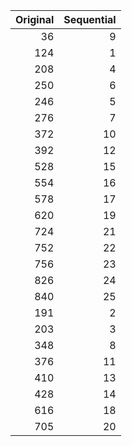 
| Original| Sequential|
|--------:|----------:|
|       36|          9|
|      124|          1|
|      208|          4|
|      250|          6|
|      246|          5|
|      276|          7|
|      372|         10|
|      392|         12|
|      528|         15|
|      554|         16|
|      578|         17|
|      620|         19|
|      724|         21|
|      752|         22|
|      756|         23|
|      826|         24|
|      840|         25|
|      191|          2|
|      203|          3|
|      348|          8|
|      376|         11|
|      410|         13|
|      428|         14|
|      616|         18|
|      705|         20|
